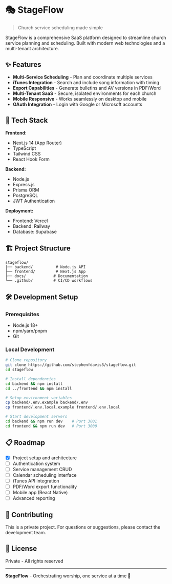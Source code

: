 # 🎭 StageFlow

> Church service scheduling made simple

StageFlow is a comprehensive SaaS platform designed to streamline church service planning and scheduling. Built with modern web technologies and a multi-tenant architecture.

## ✨ Features

- **Multi-Service Scheduling** - Plan and coordinate multiple services
- **iTunes Integration** - Search and include song information with timing
- **Export Capabilities** - Generate bulletins and AV versions in PDF/Word
- **Multi-Tenant SaaS** - Secure, isolated environments for each church
- **Mobile Responsive** - Works seamlessly on desktop and mobile
- **OAuth Integration** - Login with Google or Microsoft accounts

## 🚀 Tech Stack

**Frontend:**
- Next.js 14 (App Router)
- TypeScript
- Tailwind CSS
- React Hook Form

**Backend:**
- Node.js
- Express.js
- Prisma ORM
- PostgreSQL
- JWT Authentication

**Deployment:**
- Frontend: Vercel
- Backend: Railway
- Database: Supabase

## 🏗️ Project Structure

```
stageflow/
├── backend/          # Node.js API
├── frontend/         # Next.js App
├── docs/            # Documentation
└── .github/         # CI/CD workflows
```

## 🛠️ Development Setup

### Prerequisites
- Node.js 18+
- npm/yarn/pnpm
- Git

### Local Development
```bash
# Clone repository
git clone https://github.com/stephenfdavis3/stageflow.git
cd stageflow

# Install dependencies
cd backend && npm install
cd ../frontend && npm install

# Setup environment variables
cp backend/.env.example backend/.env
cp frontend/.env.local.example frontend/.env.local

# Start development servers
cd backend && npm run dev    # Port 3001
cd frontend && npm run dev   # Port 3000
```

## 📋 Roadmap

- [x] Project setup and architecture
- [ ] Authentication system
- [ ] Service management CRUD
- [ ] Calendar scheduling interface
- [ ] iTunes API integration
- [ ] PDF/Word export functionality
- [ ] Mobile app (React Native)
- [ ] Advanced reporting

## 🤝 Contributing

This is a private project. For questions or suggestions, please contact the development team.

## 📄 License

Private - All rights reserved

---

**StageFlow** - Orchestrating worship, one service at a time 🎵
